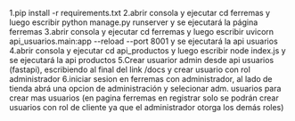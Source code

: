 1.pip install -r requirements.txt
2.abrir consola y ejecutar cd ferremas y luego escribir python manage.py runserver y se ejecutará la página ferremas
3.abrir consola y ejecutar cd ferremas y luego escribir uvicorn api_usuarios.main:app --reload --port 8001 y se ejecutará la api usuarios
4.abrir consola y ejecutar cd api_productos y luego escribir node index.js y se ejecutará la api productos
5.Crear usuarior admin desde api usuarios (fastapi), escribiendo al final del link /docs y crear usuario con rol administrador
6.iniciar sesion en ferremas con administrador, al lado de tienda abrá una opcion de administración y selecionar adm. usuarios para crear mas usuarios (en pagina ferremas en registrar solo se podrán crear usuarios con rol de cliente ya que el administrador otorga los demás roles)
